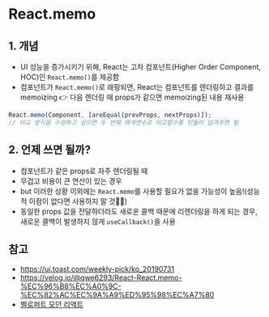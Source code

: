 # React.memo
## 1. 개념
- UI 성능을 증가시키기 위해, React는 고차 컴포넌트(Higher Order Component, HOC)인 ```React.memo()```를 제공함
- 컴포넌트가 ```React.memo()```로 래핑되면, React는 컴포넌트를 렌더링하고 결과를 memoizing 👉 다음 렌더링 때 props가 같으면 memoizing된 내용 재사용
```javascript
React.memo(Component, [areEqual(prevProps, nextProps)]); 
// 비교 방식을 수정하고 싶으면 두 번째 매개변수로 비교함수를 만들어 넘겨주면 됨
```

## 2. 언제 쓰면 될까?
- 컴포넌트가 같은 props로 자주 렌더링될 때
- 무겁고 비용이 큰 연산이 있는 경우
- but 이러한 상황 이외에는 ```React.memo```를 사용할 필요가 없을 가능성이 높음!(성능적 이점이 없다면 사용하지 말 것🙅‍♂️)
- 동일한 props 값을 전달하더라도 새로운 콜백 때문에 리렌더링을 하게 되는 경우, 새로운 콜백이 발생하지 않게 ```useCallback()```을 사용

## 참고
- https://ui.toast.com/weekly-pick/ko_20190731
- https://velog.io/@qwe6293/React-React.memo-%EC%96%B8%EC%A0%9C-%EC%82%AC%EC%9A%A9%ED%95%98%EC%A7%80
- [벨로퍼트 모던 리액트](https://react.vlpt.us/basic/19-React.memo.html)
